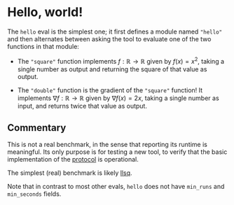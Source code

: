 # Hello, world!

The `hello` eval is the simplest one; it first defines a module named `"hello"` and then alternates between asking the tool to evaluate one of the two functions in that module:

- The `"square"` function implements $f : \mathbb{R} \to \mathbb{R}$ given by $f(x) = x^2$, taking a single number as output and returning the square of that value as output.

- The `"double"` function is the gradient of the `"square"` function! It implements $\nabla f : \mathbb{R} \to \mathbb{R}$ given by $\nabla f(x) = 2x$, taking a single number as input, and returns twice that value as output.

## Commentary

This is not a real benchmark, in the sense that reporting its runtime
is meaningful. Its only purpose is for testing a new tool, to verify
that the basic implementation of the [protocol][] is operational.

The simplest (real) benchmark is likely [llsq][].

Note that in contrast to most other evals, `hello` does not have
`min_runs` and `min_seconds` fields.

[protocol]: /CONTRIBUTING.md#types
[llsq]: /evals/llsq
